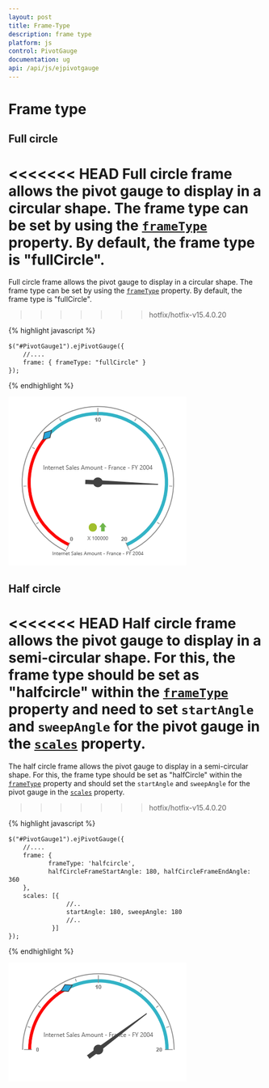```yaml
---
layout: post
title: Frame-Type
description: frame type 
platform: js
control: PivotGauge
documentation: ug
api: /api/js/ejpivotgauge
---
```


# Frame type

## Full circle

<<<<<<< HEAD
Full circle frame allows the pivot gauge to display in a circular shape. The frame type can be set by using the [`frameType`](/api/js/ejcirculargauge#members:frame) property. By default, the frame type is "fullCircle".
=======
Full circle frame allows the pivot gauge to display in a circular shape. The frame type can be set by using the [`frameType`](/api/js/ejcirculargauge#members:frame) property.  By default, the frame type is "fullCircle".
>>>>>>> hotfix/hotfix-v15.4.0.20

{% highlight javascript %}

    $("#PivotGauge1").ejPivotGauge({
        //....
        frame: { frameType: "fullCircle" }
    });

{% endhighlight %}

![](Frame-Type_images/FullCircle.png) 

## Half circle

<<<<<<< HEAD
Half circle frame allows the pivot gauge to display in a semi-circular shape. For this, the frame type should be set as "halfcircle" within the [`frameType`](/api/js/ejcirculargauge#members:frame) property and need to set `startAngle` and `sweepAngle` for the pivot gauge in the  [`scales`](/api/js/ejcirculargauge#members:scales) property.
=======
The half circle frame allows the pivot gauge to display in a semi-circular shape. For this, the frame type should be set as "halfCircle" within the [`frameType`](/api/js/ejcirculargauge#members:frame) property and should set the `startAngle` and `sweepAngle` for the pivot gauge in the  [`scales`](/api/js/ejcirculargauge#members:scales) property.
>>>>>>> hotfix/hotfix-v15.4.0.20

{% highlight javascript %}

    $("#PivotGauge1").ejPivotGauge({
        //....
        frame: {
               frameType: 'halfcircle',
               halfCircleFrameStartAngle: 180, halfCircleFrameEndAngle: 360
        },
        scales: [{
                    //..
                    startAngle: 180, sweepAngle: 180
                    //..
                }]
    });

{% endhighlight %}

![](Frame-Type_images/HalfCircle.png) 

